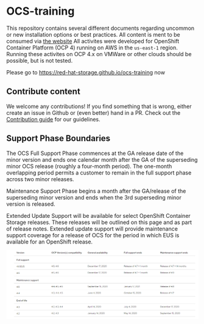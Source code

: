 # OCS-training

This repository contains several different documents regarding uncommon or new installation options or best practices.
All content is ment to be consumed via [the website](https://red-hat-storage.github.io/ocs-training)
All activites were developed for OpenShift Container Platform (OCP 4) running on AWS in the `us-east-1` region. Running these activites on OCP 4.x on VMWare or other clouds should be possible, but is not tested.

Please go to https://red-hat-storage.github.io/ocs-training now

## Contribute content

We welcome any contributions! If you find something that is wrong, either create an issue in Github or (even better) hand in a PR.
Check out the [Contribution guide](CONTRIBUTING.adoc) for our guidelines.


## Support Phase Boundaries
The OCS Full Support Phase commences at the GA release date of the minor version and ends one calendar month after the GA of the superseding minor OCS release (roughly a four-month period). The one-month overlapping period permits a customer to remain in the full support phase across two minor releases.

Maintenance Support Phase begins a month after the GA/release of the superseding minor version and ends when the 3rd superseding minor version is released.

Extended Update Support will be available for select OpenShift Container Storage releases. These releases will be outlined on this page and as part of release notes. Extended update support will provide maintenance support coverage for a release of OCS for the period in which EUS is available for an OpenShift release.

![OCS_OCP_Compatibility](OCS_OCP_COMPATIBILITY.png)
